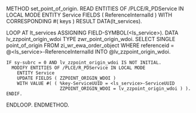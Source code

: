 METHOD set_point_of_origin.
  READ ENTITIES OF /PLCE/R_PDService IN LOCAL MODE
    ENTITY Service
    FIELDS ( ReferenceInternalId )
    WITH CORRESPONDING #( keys )
    RESULT DATA(lt_services).

  LOOP AT lt_services ASSIGNING FIELD-SYMBOL(<ls_service>).
    DATA lv_zzpoint_origin_wdoi TYPE zwr_point_origin_wdoi.
    SELECT SINGLE point_of_origin
      FROM zi_wr_ewa_order_object
      WHERE referenceid = @<ls_service>-ReferenceInternalId
      INTO @lv_zzpoint_origin_wdoi.

    IF sy-subrc = 0 AND lv_zzpoint_origin_wdoi IS NOT INITIAL.
      MODIFY ENTITIES OF /PLCE/R_PDService IN LOCAL MODE
        ENTITY Service
        UPDATE FIELDS ( ZZPOINT_ORIGIN_WDOI )
        WITH VALUE #( ( %key-ServiceUUID = <ls_service>-ServiceUUID
                        ZZPOINT_ORIGIN_WDOI = lv_zzpoint_origin_wdoi ) ).
    ENDIF.
  ENDLOOP.
ENDMETHOD.
